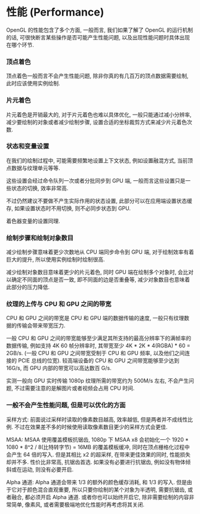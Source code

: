 # 性能 (Performance)

OpenGL 的性能包含了多个方面, 一般而言, 我们如果了解了 OpenGL 的运行机制的话, 可很快断言某些操作是否可能产生性能问题, 以及出现性能问题时具体出现在哪个环节.



### 顶点着色

顶点着色一般而言不会产生性能问题, 除非你真的有几百万的顶点数据需要绘制, 此时应该使用实例绘制.



### 片元着色

片元着色是开销最大的, 对于片元着色也难以具体优化, 一般只能通过减小分辨率, 减少要绘制的对象或者减少绘制步骤, 设置合适的坐标裁剪方式来减少片元着色次数.



### 状态和变量设置

在我们的绘制过程中, 可能需要频繁地设置上下文状态, 例如设置融混方式, 当前顶点数据与纹理单元等等.

这些设置会经过命令队列一次或者分批同步到 GPU 端, 一般而言这些设置只是一些状态的切换, 效率非常高.

不过仍然建议不要做不产生实际作用的状态设置, 此部分可以在应用端设置状态缓存, 如果设置状态时不用切换, 则不必同步状态到 GPU.

着色器变量的设置同理.



### 绘制步骤和绘制对象数目

减少绘制步骤意味着更少次数地从 CPU 端同步命令到 GPU 端, 对于绘制效率有着巨大的提升, 所以使用实例绘制时绘制很高.

减少绘制对象数目意味着更少的片元着色, 同时 GPU 端在绘制多个对象时, 会比对以确定不同面的顶点是否一致, 即不同面的边是否重叠等, 减少对象数目也意味着此部分的压力降低.



### 纹理的上传与 CPU 和 GPU 之间的带宽

CPU 和 GPU 之间的带宽是 CPU 和 GPU 端的数据传输的速度, 一般只有纹理数据的传输会带来带宽压力.

一般 CPU 和 GPU 之间的带宽能够至少满足其所支持的最高分辨率下的满帧率的数据传输, 例如支持 4K 60 帧分辨率时, 其带宽至少 4K \* 2K \* 4(RGBA) \* 60 = 2GB/s. (一般 CPU 和 GPU 之间带宽受制于 CPU 和 GPU 频率, 以及他们之间连接的 PCIE 总线的位宽). 较高端设备的 CPU 和 GPU 之间带宽能够至少达到 16G/s, 而 GPU 内部的带宽可以高达数百 G/s.

实测一般向 GPU 实时传输 1080p 纹理所需的带宽约为 500M/s 左右, 不会产生问题, 不过需要注意的是解图片或者视频会占用 CPU 时间.



### 一般不会产生性能问题, 但是可以优化的方面

采样方式: 前面说过采样时读取的像素数目越高, 效率越低, 但是两者并不成线性比例. 不过在效果差不多的时候使用读取像素数目更少的采样方式会更佳.

MSAA: MSAA 使用覆盖模板抗锯齿, 1080p 下 MSAA x8 会初始化一个 1920 \* 1080 \* 8^2 / 8(比特转字节) = 16MB 的覆盖模板缓冲, 同时在顶点栅格化过程中会产生 64 倍的写入. 但是其相比 x2 的超采样, 在带来更佳效果的同时, 性能损失却并不多. 性价比非常高, 抗锯齿首选. 如果没有必要进行抗锯齿, 例如没有物体倾斜或在运动, 则没有必要开启.

Alpha 通道: Alpha 通道会带来 1/3 的额外的颜色缓存消耗, 和 1/3 的写入. 但是由于它对于颜色混合直观重要, 所以只要你绘制的某个对象为半透明, 需要抗锯齿, 或者融合, 都必须开启 Alpha 通道. 或者你也可以始终开启它, 除非需要绘制的内容非常简单, 像素风, 或者需要极端地优化性能时再考虑将其关闭.
